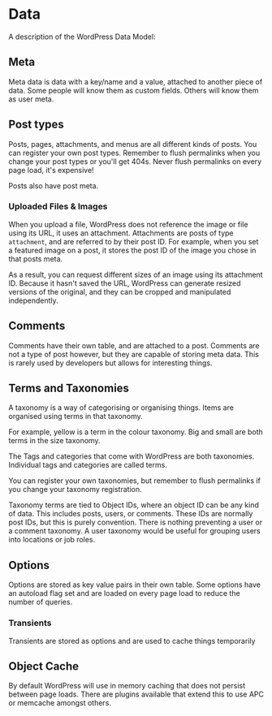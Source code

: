 # Data

A description of the WordPress Data Model:

## Meta

Meta data is data with a key/name and a value, attached to another piece of data. Some people will know them as custom fields. Others will know them as user meta.

## Post types

Posts, pages, attachments, and menus are all different kinds of posts. You can register your own post types. Remember to flush permalinks when you change your post types or you'll get 404s. Never flush permalinks on every page load, it's expensive!

Posts also have post meta.

### Uploaded Files & Images

When you upload a file, WordPress does not reference the image or file using its URL, it uses an attachment. Attachments are posts of type `attachment`, and are referred to by their post ID. For example, when you set a featured image on a post, it stores the post ID of the image you chose in that posts meta.

As a result, you can request different sizes of an image using its attachment ID. Because it hasn't saved the URL, WordPress can generate resized versions of the original, and they can be cropped and manipulated independently.

## Comments

Comments have their own table, and are attached to a post. Comments are not a type of post however, but they are capable of storing meta data. This is rarely used by developers but allows for interesting things.

## Terms and Taxonomies

A taxonomy is a way of categorising or organising things. Items are organised using terms in that taxonomy.

For example, yellow is a term in the colour taxonomy. Big and small are both terms in the size taxonomy.

The Tags and categories that come with WordPress are both taxonomies. Individual tags and categories are called terms.

You can register your own taxonomies, but remember to flush permalinks if you change your taxonomy registration.

Taxonomy terms are tied to Object IDs, where an object ID can be any kind of data. This includes posts, users, or comments. These IDs are normally post IDs, but this is purely convention. There is nothing preventing a user or a comment taxonomy. A user taxonomy would be useful for grouping users into locations or job roles.

## Options

Options are stored as key value pairs in their own table. Some options have an autoload flag set and are loaded on every page load to reduce the number of queries.

### Transients

Transients are stored as options and are used to cache things temporarily

## Object Cache

By default WordPress will use in memory caching that does not persist between page loads. There are plugins available that extend this to use APC or memcache amongst others.
